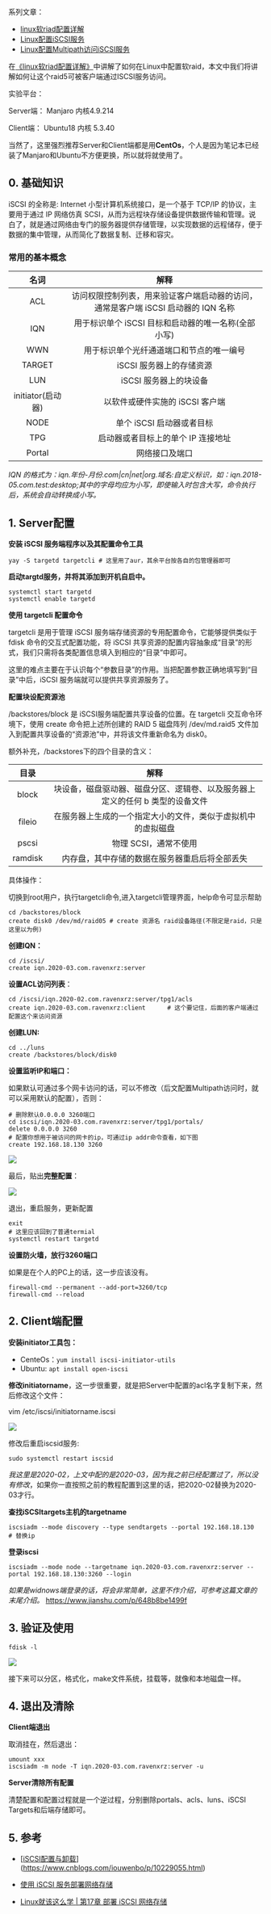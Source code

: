 系列文章：

- [linux软riad配置详解](https://ravenxrz.github.io/archives/b85e04d0.html)
- [Linux配置iSCSI服务](https://ravenxrz.github.io/archives/47bf0456.html)
- [Linux配置Multipath访问iSCSI服务](https://ravenxrz.github.io/archives/f30ddec7.html)


在[《linux软riad配置详解》](https://ravenxrz.github.io/archives/b85e04d0.html)中讲解了如何在Linux中配置软raid，本文中我们将讲解如何让这个raid5可被客户端通过ISCSI服务访问。

实验平台：

Server端： Manjaro 内核4.9.214

Client端： Ubuntu18 内核 5.3.40

当然了，这里强烈推荐Server和Client端都是用**CentOs**，个人是因为笔记本已经装了Manjaro和Ubuntu不方便更换，所以就将就使用了。

<!-- more -->

## 0. 基础知识

iSCSI 的全称是: Internet 小型计算机系统接口，是一个基于 TCP/IP 的协议，主要用于通过 IP 网络仿真 SCSI，从而为远程块存储设备提供数据传输和管理。说白了，就是通过网络由专门的服务器提供存储管理，以实现数据的远程储存，便于数据的集中管理，从而简化了数据复制、迁移和容灾。

### **常用的基本概念**

|       名词        |                             解释                             |
| :---------------: | :----------------------------------------------------------: |
|        ACL        | 访问权限控制列表，用来验证客户端启动器的访问，通常是客户端   iSCSI 启动器的 IQN 名称 |
|        IQN        |    用于标识单个 iSCSI   目标和启动器的唯一名称(全部小写)     |
|        WWN        |           用于标识单个光纤通道端口和节点的唯一编号           |
|      TARGET       |                   iSCSI 服务器上的存储资源                   |
|        LUN        |                    iSCSI 服务器上的块设备                    |
| initiator(启动器) |               以软件或硬件实施的 iSCSI 客户端                |
|       NODE        |                  单个 iSCSI 启动器或者目标                   |
|        TPG        |              启动器或者目标上的单个 IP 连接地址              |
|      Portal       |                        网络接口及端口                        |

*IQN 的格式为：iqn.年份-月份.com|cn|net|org.域名:自定义标识，如：iqn.2018-05.com.test:desktop;其中的字母均应为小写，即使输入时包含大写，命令执行后，系统会自动转换成小写。*



## 1. Server配置

 **安装 iSCSI 服务端程序以及其配置命令工具**

```shell
yay -S targetd targetcli # 这里用了aur，其余平台按各自的包管理器即可
```

**启动targtd服务，并将其添加到开机自启中。**

```sh3ell
systemctl start targetd
systemctl enable targetd
```

**使用 targetcli 配置命令**

targetcli 是用于管理 iSCSI 服务端存储资源的专用配置命令，它能够提供类似于 fdisk 命令的交互式配置功能，将 iSCSI 共享资源的配置内容抽象成“目录”的形式，我们只需将各类配置信息填入到相应的“目录”中即可。

这里的难点主要在于认识每个“参数目录”的作用。当把配置参数正确地填写到“目录”中后，iSCSI 服务端就可以提供共享资源服务了。

**配置块设配资源池**

/backstores/block 是 iSCSI服务端配置共享设备的位置。在 targetcli 交互命令环境下，使用 create 命令把上述所创建的 RAID 5 磁盘阵列 /dev/md.raid5 文件加入到配置共享设备的“资源池”中，并将该文件重新命名为 disk0。

额外补充，/backstores下的四个目录的含义：

|  目录   |                             解释                             |
| :-----: | :----------------------------------------------------------: |
|  block  | 块设备，磁盘驱动器、磁盘分区、逻辑卷、以及服务器上定义的任何 b 类型的设备文件 |
| fileio  | 在服务器上生成的一个指定大小的文件，类似于虚拟机中的虚拟磁盘 |
|  pscsi  |                    物理 SCSI，通常不使用                     |
| ramdisk |        内存盘，其中存储的数据在服务器重启后将全部丢失        |

具体操作：

切换到root用户，执行targetcli命令,进入targetcli管理界面，help命令可显示帮助

```shell
cd /backstores/block
create disk0 /dev/md/raid05 # create 资源名 raid设备路径(不限定是raid，只是这里以为例)
```

**创建IQN：**

```
cd /iscsi/
create iqn.2020-03.com.ravenxrz:server
```

**设置ACL访问列表**：

```shell
cd /iscsi/iqn.2020-02.com.ravenxrz:server/tpg1/acls
create iqn.2020-03.com.ravenxrz:client		# 这个要记住，后面的客户端通过配置这个来访问资源
```

**创建LUN:**

```shell
cd ../luns
create /backstores/block/disk0
```

**设置监听IP和端口：**

如果默认可通过多个网卡访问的话，可以不修改（后文配置Multipath访问时，就可以采用默认的配置），否则：

```
# 删除默认0.0.0.0 3260端口 
cd iscsi/iqn.2020-03.com.ravenxrz:server/tpg1/portals/
delete 0.0.0.0 3260
# 配置你想用于被访问的网卡的ip，可通过ip addr命令查看，如下图
create 192.168.18.130 3260
```

![](https://pic.downk.cc/item/5e60ca5198271cb2b8a214fc.jpg)

最后，贴出**完整配置**：

![](https://pic.downk.cc/item/5e60cf6298271cb2b8a5942d.png)

退出，重启服务，更新配置

```shell
exit
# 这里应该回到了普通termial
systemctl restart targetd
```

**设置防火墙，放行3260端口**

如果是在个人的PC上的话，这一步应该没有。

```
firewall-cmd --permanent --add-port=3260/tcp
firewall-cmd --reload
```

## 2. Client端配置

**安装initiator工具包：**

- CenteOs：`yum install iscsi-initiator-utils`
- Ubuntu: `apt install open-iscsi`

**修改initiatorname**，这一步很重要，就是把Server中配置的acl名字复制下来，然后修改这个文件：

vim /etc/iscsi/initiatorname.iscsi

![](https://pic.downk.cc/item/5e60cc1d98271cb2b8a35c7b.jpg)

修改后重启iscsid服务:
```shell
sudo systemctl restart iscsid
```

*我这里是2020-02，上文中配的是2020-03，因为我之前已经配置过了，所以没有修改*，如果你一直按照之前的教程配置到这里的话，把2020-02替换为2020-03才行。

**查找iSCSItargets主机的targetname**

```shell
iscsiadm --mode discovery --type sendtargets --portal 192.168.18.130	# 替换ip
```

**登录iscsi**

```shell
iscsiadm --mode node --targetname iqn.2020-03.com.ravenxrz:server --portal 192.168.18.130:3260 --login
```



*如果是widnows端登录的话，将会非常简单，这里不作介绍，可参考这篇文章的末尾介绍。* <https://www.jianshu.com/p/648b8be1499f>

## 3. 验证及使用

```
fdisk -l
```

![](https://pic.downk.cc/item/5e60cd2898271cb2b8a41232.jpg)

接下来可以分区，格式化，make文件系统，挂载等，就像和本地磁盘一样。

## 4. 退出及清除

**Client端退出**

取消挂在，然后退出：

```shell
umount xxx
iscsiadm -m node -T iqn.2020-03.com.ravenxrz:server -u
```

**Server清除所有配置**

清楚配置和配置过程就是一个逆过程，分别删除portals、acls、luns、iSCSI Targets和后端存储即可。



## 5. 参考

- [[iSCSI配置与卸载](https://www.cnblogs.com/iouwenbo/p/10229055.html)](https://www.cnblogs.com/iouwenbo/p/10229055.html)

- [使用 iSCSI 服务部署网络存储](https://www.jianshu.com/p/648b8be1499f)

- [Linux就该这么学 | 第17章 部署 iSCSI 网络存储]( https://www.jianshu.com/p/78bedd69bd9d)

